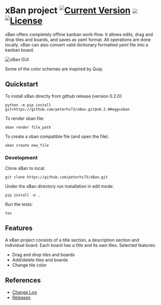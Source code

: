 # xBan project [![Current Version](https://img.shields.io/badge/version-0.2.0-green.svg)](https://github.com/peterhs73/xBan) [![](https://img.shields.io/badge/python-3.6+-blue.svg)](https://www.python.org/downloads/) [![License](https://img.shields.io/badge/License-BSD%202--Clause-orange.svg)](https://opensource.org/licenses/BSD-2-Clause)

xBan offers completely offline kanban work-flow. It allows edits, drag and drop tiles and boards, and saves as yaml format. All operations are done locally. xBan can also convert valid dictionary formatted yaml file into a kanban board.

![xBan GUI](https://media.giphy.com/media/vm1CAIEJ6YIazJ221o/giphy.gif)

Some of the color schemes are inspired by Quip.

## Quickstart

To install xBan directly from github release (version 0.2.0):
    
    python -m pip install git+https://github.com/peterhs73/xBan.git@v0.2.0#egg=xban

To render xban file:

	xban render file_path

To create a xban compatible file (and open the file):

	xban create new_file

### Development

Clone xBan to local:
	
	git clone https://github.com/peterhs73/xBan.git

Under the xBan directory run installation in edit mode:

	pip install -e .

Run the tests:

	tox


## Features

A xBan project consists of a title section, a description section and individual board. Each board has a title and its own tiles. Selected features:

- Drag and drop tiles and boards
- Add/delete tiles and boards
- Change tile color


## References

- [Change Log](https://github.com/peterhs73/xBan/blob/master/CHANGELOG.md)
- [Releases](https://github.com/peterhs73/xBan/releases)